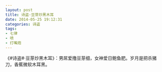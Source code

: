 ```yaml
---
layout: post
title: 诗盗·豆芽炒黑木耳
date: 2014-05-25 19:12:31
categories: 诗盗
tags:
- 七律
- 喷
- 打嘴炮
---
```

《#诗盗#·豆芽炒黑木耳》：男屌爱撸豆芽细，女神爱日鲍鱼肥。岁月是把杀猪刀，香蕉微软木耳黑。
